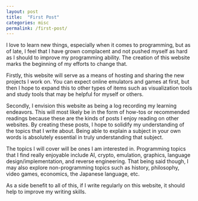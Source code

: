 ```yaml
---
layout: post
title:  "First Post"
categories: misc
permalink: /first-post/
---
```


I love to learn new things, especially when it comes to programming, but as of
late, I feel that I have grown complacent and not pushed myself as hard as I
should to improve my programming ability.  The creation of this website marks
the beginning of my efforts to change that.

Firstly, this website will serve as a means of hosting and sharing the new
projects I work on. You can expect online emulators and games at first, but
then I hope to expand this to other types of items such as visualization tools
and study tools that may be helpful for myself or others.

Secondly, I envision this website as being a log recording my learning
endeavors.  This will most likely be in the form of how-tos or recommended
readings because these are the kinds of posts I enjoy reading on other
websites. By creating these posts, I hope to solidify my understanding of the
topics that I write about. Being able to explain a subject in your own words is
absolutely essential in truly understanding that subject.

The topics I will cover will be ones I am interested in. Programming topics
that I find really enjoyable include AI, crypto, emulation, graphics, language
design/implementation, and reverse engineering. That being said though, I may
also explore non-programming topics such as history, philosophy, video games,
economics, the Japanese language, etc.

As a side benefit to all of this, if I write regularly on this website, it
should help to improve my writing skills.
